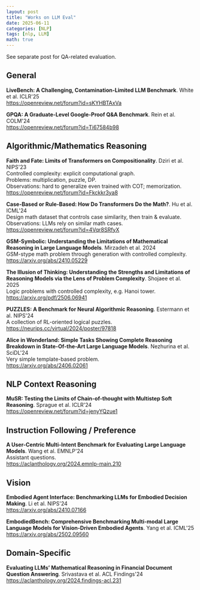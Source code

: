 ```yaml
---
layout: post
title: "Works on LLM Eval"
date: 2025-06-11
categories: [NLP]
tags: [nlp, LLM]
math: true
---
```


See separate post for QA-related evaluation.


## General

**LiveBench: A Challenging, Contamination-Limited LLM Benchmark**. White et al. ICLR'25\
<https://openreview.net/forum?id=sKYHBTAxVa>

**GPQA: A Graduate-Level Google-Proof Q&A Benchmark**. Rein et al. COLM'24\
<https://openreview.net/forum?id=Ti67584b98>


## Algorithmic/Mathematics Reasoning

**Faith and Fate: Limits of Transformers on Compositionality**. Dziri et al. NIPS'23\
Controlled complexity: explicit computational graph.\
Problems: multiplication, puzzle, DP.\
Observations: hard to generalize even trained with COT; memorization.\
<https://openreview.net/forum?id=Fkckkr3ya8>

**Case-Based or Rule-Based: How Do Transformers Do the Math?**. Hu et al. ICML'24\
Design math dataset that controls case similarity, then train & evaluate.\
Observations: LLMs rely on similar math cases.\
<https://openreview.net/forum?id=4Vqr8SRfyX>

**GSM-Symbolic: Understanding the Limitations of Mathematical Reasoning in Large Language Models**. Mirzadeh et al. 2024\
GSM-stype math problem through generation with controlled complexity.\
<https://arxiv.org/abs/2410.05229>

**The Illusion of Thinking: Understanding the Strengths and Limitations of Reasoning Models via the Lens of Problem Complexity**. Shojaee et al. 2025\
Logic problems with controlled complexity, e.g. Hanoi tower.\
<https://arxiv.org/pdf/2506.06941>

**PUZZLES: A Benchmark for Neural Algorithmic Reasoning**. Estermann et al. NIPS'24\
A collection of RL-oriented logical puzzles.\
<https://neurips.cc/virtual/2024/poster/97818>

**Alice in Wonderland: Simple Tasks Showing Complete Reasoning Breakdown in State-Of-the-Art Large Language Models**. Nezhurina et al. SciDL'24\
Very simple template-based problem.\
<https://arxiv.org/abs/2406.02061>


## NLP Context Reasoning

**MuSR: Testing the Limits of Chain-of-thought with Multistep Soft Reasoning**. Sprague et al. ICLR'24\
<https://openreview.net/forum?id=jenyYQzue1>


## Instruction Following / Preference

**A User-Centric Multi-Intent Benchmark for Evaluating Large Language Models**. Wang et al. EMNLP'24\
Assistant questions.\
<https://aclanthology.org/2024.emnlp-main.210>


## Vision

**Embodied Agent Interface: Benchmarking LLMs for Embodied Decision Making**. Li et al. NIPS'24\
<https://arxiv.org/abs/2410.07166>

**EmbodiedBench: Comprehensive Benchmarking Multi-modal Large Language Models for Vision-Driven Embodied Agents**. Yang et al. ICML'25\
<https://arxiv.org/abs/2502.09560>


## Domain-Specific

**Evaluating LLMs’ Mathematical Reasoning in Financial Document Question Answering**. Srivastava et al. ACL Findings'24\
<https://aclanthology.org/2024.findings-acl.231>

